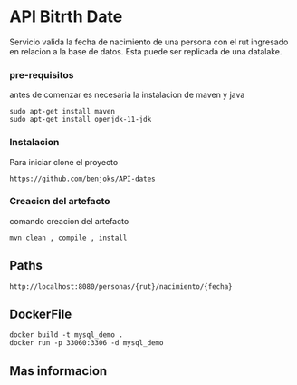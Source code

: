 # API Bitrth Date

Servicio valida la fecha de nacimiento de una persona con el rut ingresado en relacion a la base de datos. 
Esta puede ser replicada de una datalake.

### pre-requisitos

antes de comenzar es necesaria la instalacion de maven y java

```
sudo apt-get install maven
sudo apt-get install openjdk-11-jdk
```

### Instalacion

Para iniciar clone el proyecto

```
https://github.com/benjoks/API-dates
```

### Creacion del artefacto

comando creacion del artefacto

```
mvn clean , compile , install
```

## Paths

```
http://localhost:8080/personas/{rut}/nacimiento/{fecha}
```

## DockerFile

```
docker build -t mysql_demo .
docker run -p 33060:3306 -d mysql_demo
```

## Mas informacion





